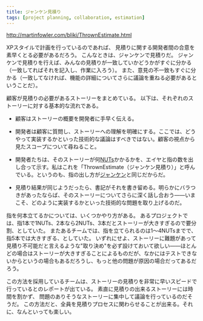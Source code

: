```yaml
---
title: ジャンケン見積り
tags: [project planning, collaboration, estimation]
---
```


http://martinfowler.com/bliki/ThrownEstimate.html

XPスタイルで計画を行っているのであれば、
見積りに関する開発者間の合意を素早くとる必要があるだろう。
こんなときは、ジャンケンで見積りだ。
ジャンケンで見積りを行えば、みんなの見積りが一致していかどうかがすぐに分かる（一致してればそれを記入し、作業に入ろう）。
また、意見の不一致もすぐに分かる（一致してなければ、機能の詳細についてさらに議論を重ねる必要があるということだ）。

顧客が見積りの必要があるストーリーをまとめている。
以下は、それぞれのストーリーに対する基本的な流れである。

* 顧客はストーリーの概要を開発者に手早く伝える。

* 開発者は顧客に質問し、ストーリーへの理解を明確にする。ここでは、どうやって実装するかといった技術的な議論はすべきではない。顧客の視点から見たスコープについて尋ねること。

* 開発者たちは、そのストーリーが何[NUTs](/XpVelocity)かかるかを、エイヤと指の数を出し合って示す。私はこれを「ThrownEstimate（ジャンケン見積り）」と呼んでいる。というのも、指の出し方が[ジャンケン](http://www.worldrps.com/gbasics.html)と同じだからだ。

* 見積り結果が同じようだったら、書記がそれを書き留める。明らかにバラつきがあったならば、そのストーリーについてさらに深く話し合おう——いまこそ、どのように実装するかといった技術的な問題を取り上げるのだ。

指を何本立てるかについては、いくつかやり方がある。
あるプロジェクトでは、指1本で1NUTs、2本なら2NUTs、3本だとストーリーが大きすぎるので要分割、としていた。
またあるチームでは、指を立てられるのは1〜4NUTsまでで、指5本では大きすぎる、としていた。
いずれにせよ、ストーリーに難題があって見積り不可能だと言えるような"取り決め"を必ず設けておいて欲しい——ほとんどの場合はストーリーが大きすぎることによるものだが、なかにはテストできないからというの場合もあるだろうし、もっと他の問題が原因の場合だってあるだろう。

この方法を採用しているチームは、ストーリーの見積りを非常に早いスピードで行っているとのレポートが出ている。
素直に見積りの出来るストーリーには時間を割かず、
問題のありそうなストーリーに集中して議論を行っているのだそうだ。
この方法だと、全員を見積りプロセスに関わらせることが出来る。それに、なんといっても楽しい。
